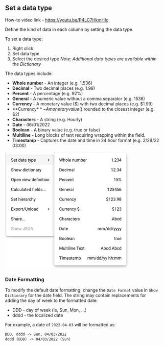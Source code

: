 ## Set a data type
How-to video link - https://youtu.be/P4LC7HkmHIc

Define the kind of data in each column by setting the data type.  

To set a data type:
1.  Right click 
2.  Set data type
3.  Select the desired type  *Note:  Additional data types are available within the Dictionary*

The data types include:

* **Whole number** - An integer (e.g. 1,536)
* **Decimal** - Two decimal places (e.g. 1.99) 
* **Percent** - A percentage (e.g. 92%)
* **General** - A numeric value without a comma separator (e.g. 1536)
* **Currency** - A monetary value ($) with two decimal places (e.g. $1.99)
* **Currency$** - A monetary value ($) rounded to the closest integer (e.g. $2)
* **Characters** - A string (e.g. Hourly)
* **Date** - 06/01/2022
* **Boolean** - A binary value (e.g. true or false)
* **Multiline** - Long blocks of text requiring wrapping within the field.
* **Timestamp** - Captures the date and time in 24 hour format (e.g. 2/28/22 03:00)

<img src="../assets/datatype.png"  style="width:403px" class="border"></img> 

### Date Formatting
To modify the default date formatting, change the `Date Format` value in `Show Dictionary` for the date field.  The string may contain replacements for adding the day of week to the formatted date:

* DDD - day of week (ie, Sun, Mon, ...)
* dddd - the localized date

For example, a date of `2022-04-03` will be formatted as:

```
DDD, dddd -> Sun, 04/03/2022
dddd (DDD) -> 04/03/2022 (Sun)
```
